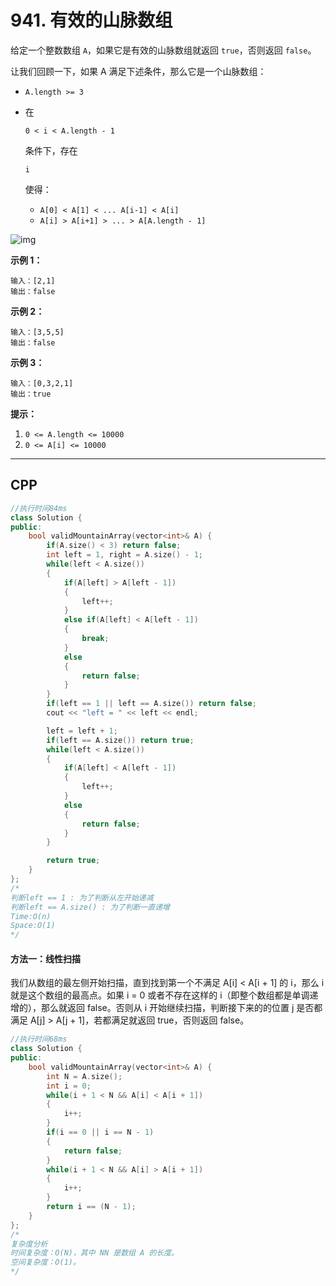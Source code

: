 # 941. 有效的山脉数组

给定一个整数数组 `A`，如果它是有效的山脉数组就返回 `true`，否则返回 `false`。

让我们回顾一下，如果 A 满足下述条件，那么它是一个山脉数组：

- `A.length >= 3`

- 在 

  ```
  0 < i < A.length - 1
  ```

   条件下，存在 

  ```
  i
  ```

   使得：

  - `A[0] < A[1] < ... A[i-1] < A[i]`
  - `A[i] > A[i+1] > ... > A[A.length - 1]`

 

![img](https://assets.leetcode.com/uploads/2019/10/20/hint_valid_mountain_array.png)

 

**示例 1：**

```
输入：[2,1]
输出：false
```

**示例 2：**

```
输入：[3,5,5]
输出：false
```

**示例 3：**

```
输入：[0,3,2,1]
输出：true
```

 

**提示：**

1. `0 <= A.length <= 10000`
2. `0 <= A[i] <= 10000 `

***

## CPP



```cpp
//执行时间84ms
class Solution {
public:
    bool validMountainArray(vector<int>& A) {
        if(A.size() < 3) return false;
        int left = 1, right = A.size() - 1;
        while(left < A.size())
        {
            if(A[left] > A[left - 1])
            {
                left++;
            }
            else if(A[left] < A[left - 1])
            {
                break;
            }
            else
            {
                return false;
            }
        }
        if(left == 1 || left == A.size()) return false;
        cout << "left = " << left << endl;

        left = left + 1;
        if(left == A.size()) return true;
        while(left < A.size())
        {
            if(A[left] < A[left - 1])
            {
                left++;
            }
            else
            {
                return false;
            }
        }

        return true;
    }
};
/*
判断left == 1 : 为了判断从左开始递减
判断left == A.size() : 为了判断一直递增
Time:O(n)
Space:O(1)
*/
```



#### 方法一：线性扫描

我们从数组的最左侧开始扫描，直到找到第一个不满足 A[i] < A[i + 1] 的 i，那么 i 就是这个数组的最高点。如果 i = 0 或者不存在这样的 i（即整个数组都是单调递增的），那么就返回 false。否则从 i 开始继续扫描，判断接下来的的位置 j 是否都满足 A[j] > A[j + 1]，若都满足就返回 true，否则返回 false。

```cpp
//执行时间68ms
class Solution {
public:
    bool validMountainArray(vector<int>& A) {
        int N = A.size();
        int i = 0;
        while(i + 1 < N && A[i] < A[i + 1])
        {
            i++;
        }
        if(i == 0 || i == N - 1)
        {
            return false;
        }
        while(i + 1 < N && A[i] > A[i + 1])
        {
            i++;
        }
        return i == (N - 1);
    }
};
/*
复杂度分析
时间复杂度：O(N)，其中 NN 是数组 A 的长度。
空间复杂度：O(1)。
*/
```

